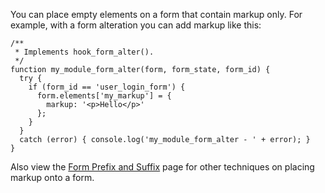 You can place empty elements on a form that contain markup only. For example, with a form alteration you can add markup like this:

```
/**
 * Implements hook_form_alter().
 */
function my_module_form_alter(form, form_state, form_id) {
  try {
    if (form_id == 'user_login_form') {
      form.elements['my_markup'] = {
        markup: '<p>Hello</p>'
      };
    }
  }
  catch (error) { console.log('my_module_form_alter - ' + error); }
}
```

Also view the [Form Prefix and Suffix](../Form_Prefix_and_Suffix) page for other techniques on placing markup onto a form.